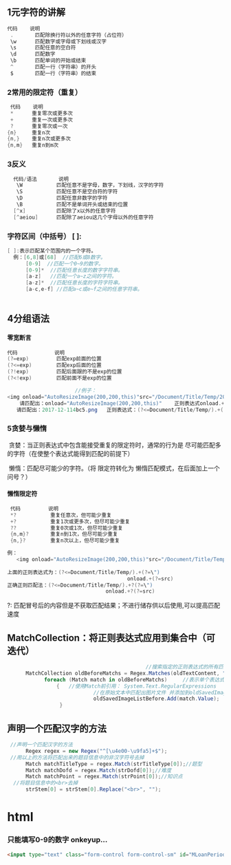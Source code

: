 ## 1元字符的讲解

```c#
代码    说明
 .       匹配除换行符以外的任意字符（占位符）
 \w      匹配数字或字母或下划线或汉字
 \s      匹配任意的空白符
 \d      匹配数字
 \b      匹配单词的开始或结束
 ^       匹配一行（字符串）的开头
 $       匹配一行（字符串）的结束
```

### 2常用的限定符（重复）

```c#
 代码    说明
 *	    重复零次或更多次
 +	    重复一次或更多次
 ?	    重复零次或一次
{n}	    重复n次
{n,}    重复n次或更多次
{n,m}	重复n到m次
```

### 3反义

```c#
  代码/语法	      说明
   \W	        匹配任意不是字母，数字，下划线，汉字的字符
   \S   	    匹配任意不是空白符的字符
   \D       	匹配任意非数字的字符
   \B	        匹配不是单词开头或结束的位置
  [^x]	        匹配除了x以外的任意字符
  [^aeiou]      匹配除了aeiou这几个字母以外的任意字符
```

### 字符区间（中括号） [ ]:

```c#
[ ]:表示匹配某个范围内的一个字符。
  例：[6,8]或[68]  //匹配6或8数字。
      [0-9]  //匹配一个0~9的数字。
      [0-9]*  //匹配任意长度的数字字符串。 
      [a-z]   //匹配一个a~z之间的字符。
      [a-z]*  //匹配任意长度的字符字符串。
      [a-c,e-f] //匹配a~c或e~f之间的任意字符串。
    
```

## 4分组语法

####      零宽断言

```C#
代码            说明
(?=exp)	        匹配exp前面的位置
(?<=exp)	    匹配exp后面的位置
(?!exp)	        匹配后面跟的不是exp的位置
(?<!exp)     	匹配前面不是exp的位置

```

```c#
                      //例子：
<img onload="AutoResizeImage(200,200,this)"src="/Document/Title/Temp/2017-12-114bc5.png" >
    请匹配出：onload="AutoResizeImage(200,200,this)"    正则表达式onload.+(?=src)
   请匹配出：2017-12-114bc5.png   正则表达式：(?<=Document/Title/Temp/).+(?=\")

```



### 5贪婪与懒惰

​     贪婪：当正则表达式中包含能接受重复的限定符时，通常的行为是  尽可能匹配多的字符（在使整个表达式能得到匹配的前提下）

​    懒惰：匹配尽可能少的字符。（将 限定符转化为 懒惰匹配模式，在后面加上一个问号？）

#### 懒惰限定符

```c#
 代码         说明
 *?           重复任意次，但可能少重复
 +?           重复1次或更多次，但尽可能少重复
 ??           重复0次或1次，但尽可能少重复 
 {n,m}?       重复n到1次，但尽可能少重复
 {n,}?        重复n次以上，但尽可能少重复
```

```c#
例：
   <img onload="AutoResizeImage(200,200,this)"src="/Document/Title/Temp/2017-12-114bc5.png" >
    
上面的正则表达式为：(?<=Document/Title/Temp/).+(?=\")
                                       onload.+(?=src)
正确正则匹配法：(?<=Document/Title/Temp/).+?(?=\")
                                onload.+?(?=src)
```



?: 匹配冒号后的内容但是不获取匹配结果；不进行储存供以后使用,可以提高匹配速度



## MatchCollection：将正则表达式应用到集合中（可迭代）

 

```c#
                                             //搜索指定的正则表达式的所有匹配项： Regex.Matches()
      MatchCollection oldBeforeMatchs = Regex.Matches(oldTextContent, "(?<=/Document/Notice/Image/).+?(?=\".+?/>)");
            foreach (Match match in oldBeforeMatchs)     //表示单个表达式匹配的结果:Match    (Math:三角函数。。。)
                {   //使用Match前引用： System.Text.RegularExpressions
                            //在原始文本中匹配出图片文件 并添加到oldSavedImageListBefore中
                            oldSavedImageListBefore.Add(match.Value);
                 }
```

## 声明一个匹配汉字的方法

```c#
 //声明一个匹配汉字的方法
      Regex regex = new Regex("^[\u4e00-\u9fa5]+$");
 //用以上的方法将匹配出来的题目信息中的非汉字符号去掉
      Match matchTitleType = regex.Match(strTitleType[0]);//题型
      Match matchDofd = regex.Match(strDofd[0]);//难度
      Match matchPoint = regex.Match(strPoint[0]);//知识点
  //将题目信息中的<br>去掉
      strStem[0] = strStem[0].Replace("<br>", "");


```



# html

### 只能填写0-9的数字 onkeyup...

```html
<input type="text" class="form-control form-control-sm" id="MLoanPeriod" name="MLoanPeriod" onkeyup="value=value.replace(/.+[^0-9]$/,'')" />
```



